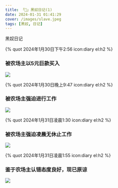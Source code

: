```yaml
---
title: 「📖」黑奴日记(1)
date: 2024-01-31 01:41:29
cover: /images/slave.jpeg
tags: [黑奴, 日记]
---
```


黑奴日记

<!--more-->

{% quot 2024年1月30日下午2:56 icon:diary el:h2 %}
### 被农场主以5元巨款买入
![](/images/slave2.jpg)

{% quot 2024年1月30日晚上9:47 icon:diary el:h2 %}
### 被农场主强迫进行工作
![](/images/slave4.jpg)

{% quot 2024年1月31日凌晨1:30 icon:diary el:h2 %}
### 被农场主强迫凌晨无休止工作
![](/images/slave1.jpg)

{% quot 2024年1月31日凌晨1:55 icon:diary el:h2 %}
### 鉴于农场主认错态度良好，现已原谅
![](/images/slave3.jpg)

